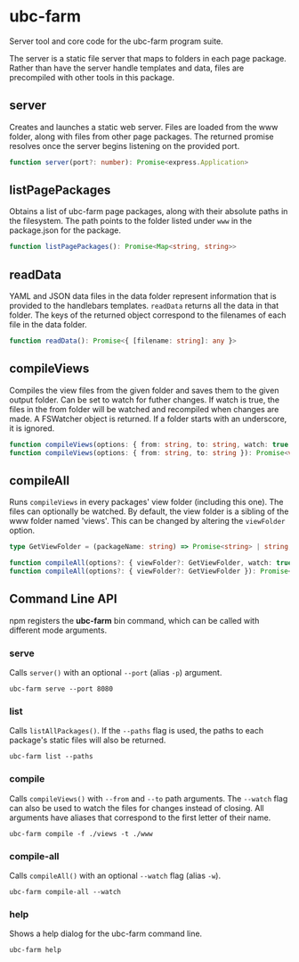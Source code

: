 # ubc-farm
Server tool and core code for the ubc-farm program suite.

The server is a static file server that maps to folders in each page package.
Rather than have the server handle templates and data, files are precompiled
with other tools in this package.

## server
Creates and launches a static web server.
Files are loaded from the www folder, along with files from other page packages.
The returned promise resolves once the server begins listening on the provided
port.

```typescript
function server(port?: number): Promise<express.Application>
```

## listPagePackages
Obtains a list of ubc-farm page packages, along with their absolute paths in
the filesystem. The path points to the folder listed under `www` in the
package.json for the package.

```typescript
function listPagePackages(): Promise<Map<string, string>>
```

## readData
YAML and JSON data files in the data folder represent information that is
provided to the handlebars templates. `readData` returns all the data in that
folder. The keys of the returned object correspond to the filenames of each
file in the data folder.

```typescript
function readData(): Promise<{ [filename: string]: any }>
```

## compileViews
Compiles the view files from the given folder and saves them to the given output
folder. Can be set to watch for futher changes. If watch is true, the files
in the from folder will be watched and recompiled when changes are made.
A FSWatcher object is returned.
If a folder starts with an underscore, it is ignored.

```typescript
function compileViews(options: { from: string, to: string, watch: true }): Promise<fs.FSWatcher>
function compileViews(options: { from: string, to: string }): Promise<void>
```

## compileAll
Runs `compileViews` in every packages' view folder (including this one).
The files can optionally be watched. By default, the view folder is a
sibling of the www folder named 'views'. This can be changed by altering
the `viewFolder` option.

```typescript
type GetViewFolder = (packageName: string) => Promise<string> | string;

function compileAll(options?: { viewFolder?: GetViewFolder, watch: true }): Promise<fs.FSWatcher[]>
function compileAll(options?: { viewFolder?: GetViewFolder }): Promise<void>
```


## Command Line API
npm registers the **ubc-farm** bin command, which can be called with different
mode arguments.

### serve
Calls `server()` with an optional `--port` (alias `-p`) argument.
```
ubc-farm serve --port 8080
```

### list
Calls `listAllPackages()`. If the `--paths` flag is used, the paths to each
package's static files will also be returned.
```
ubc-farm list --paths
```

### compile
Calls `compileViews()` with `--from` and `--to` path arguments. The `--watch`
flag can also be used to watch the files for changes instead of closing.
All arguments have aliases that correspond to the first letter of their name.
```
ubc-farm compile -f ./views -t ./www
```

### compile-all
Calls `compileAll()` with an optional `--watch` flag (alias `-w`).
```
ubc-farm compile-all --watch
```

### help
Shows a help dialog for the ubc-farm command line.
```
ubc-farm help
```
